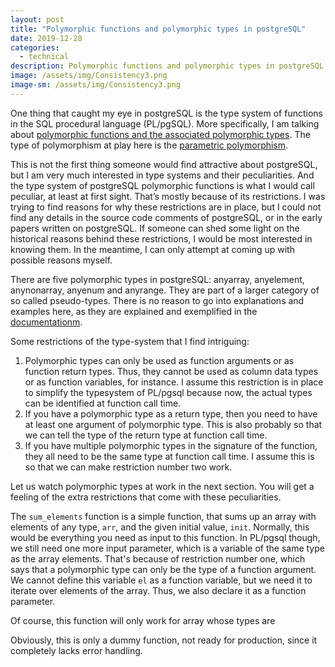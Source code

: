 ```yaml
---
layout: post
title: "Polymorphic functions and polymorphic types in postgreSQL"
date: 2019-12-28
categories:
  - technical 
description: Polymorphic functions and polymorphic types in postgreSQL
image: /assets/img/Consistency3.png
image-sm: /assets/img/Consistency3.png
---
```


One thing that caught my eye in postgreSQL is the type system of functions in the SQL procedural language (PL/pgSQL). More specifically, I am talking about <a href="https://www.postgresql.org/docs/current/extend-type-system.html#EXTEND-TYPES-POLYMORPHIC">polymorphic functions and the associated polymorphic types</a>. The type of polymorphism at play here is the <a href="https://en.wikipedia.org/wiki/Parametric_polymorphism">parametric polymorphism</a>.

This is not the first thing someone would find attractive about postgreSQL, but I am very much interested in type systems and their peculiarities. And the type system of postgreSQL polymorphic functions is what I would call peculiar, at least at first sight. That’s mostly because of its restrictions. I was trying to find reasons for why these restrictions are in place, but I could not find any details in the source code comments of postgreSQL, or in the early papers written on postgreSQL. If someone can shed some light on the historical reasons behind these restrictions, I would be most interested in knowing them. In the meantime, I can only attempt at coming up with possible reasons myself.

There are five polymorphic types in postgreSQL: anyarray, anyelement, anynonarray, anyenum and anyrange. They are part of a larger category of so called pseudo-types. There is no reason to go into explanations and examples here, as they are explained and exemplified in the <a href="https://www.postgresql.org/docs/current/extend-type-system.html#EXTEND-TYPES-POLYMORPHIC">documentationm</a>.

Some restrictions of the type-system that I find intriguing:

1. Polymorphic types can only be used as function arguments or as function return types. Thus, they cannot be used as column data types or as function variables, for instance. I assume this restriction is in place to simplify the typesystem of PL/pgsql because now, the actual types can be identified at function call time.
2. If you have a polymorphic type as a return type, then you need to have at least one argument of polymorphic type. This is also probably so that we can tell the type of the return type at function call time.
3. If you have multiple polymorphic types in the signature of the function, they all need to be the same type at function call time. I assume this is so that we can make restriction number two work.

Let us watch polymorphic types at work in the next section. You will get a feeling of the extra restrictions that come with these peculiarities.

The `sum_elements` function is a simple function, that sums up an array with elements of any type, `arr`, and the given initial value, `init`. Normally, this would be everything you need as input to this function. In PL/pgsql though, we still need one more input parameter, which is a variable of the same type as the array elements. That's because of restriction number one, which says that a polymorphic type can only be the type of a function argument. We cannot define this variable `el` as a function variable, but we need it to iterate over elements of the array. Thus, we also declare it as a function parameter. 
<script src="https://gist.github.com/farcasia/7aad8d5601c1a06d2e31fc71277dedba.js"></script>

Of course, this function will only work for array whose types are 
<script src="https://gist.github.com/farcasia/00baba75a10a41564980e04b3448f763.js"></script>
<script src="https://gist.github.com/farcasia/b4f585b45d0cc6783eb9e7559426e85f.js"></script>

Obviously, this is only a dummy function, not ready for production, since it completely lacks error handling.

